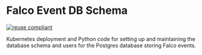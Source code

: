 # Falco Event DB Schema

[![reuse compliant](https://reuse.software/badge/reuse-compliant.svg)](https://reuse.software/)

Kubernetes deployment and Python code for setting up and maintaining the database schema and users for the Postgres database storing Falco events.
